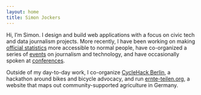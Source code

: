 ```yaml
---
layout: home
title: Simon Jockers
---
```


Hi, I’m Simon. I design and build web applications with a focus on civic tech and data journalism projects. More recently, I have been working on making [official statistics](http://datengui.de/) more accessible to normal people, have co-organized a series of [events](https://www.meetup.com/Hacks-Hackers-Berlin/) on journalism and technology, and have occasionally spoken at [conferences](/speaking/).

Outside of my day-to-day work, I co-organize [CycleHack Berlin](http://cyclehackberlin.de/), a hackathon around bikes and bicycle advocacy, and run [ernte-teilen.org](https://ernte-teilen.org/), a website that maps out community-supported agriculture in Germany.
